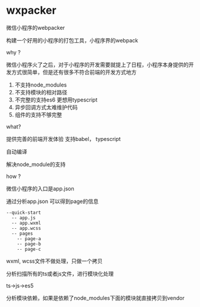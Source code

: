 # wxpacker
微信小程序的webpacker


构建一个好用的小程序的打包工具，小程序界的webpack

why ?

微信小程序火了之后，对于小程序的开发需要就提上了日程，小程序本身提供的开发方式很简单，但是还有很多不符合前端的开发方式地方

1. 不支持node_modules
2. 不支持模块的相对路径
3. 不完整的支持es6 更想用typescript
4. 异步回调方式太难维护代码
5. 组件的支持不够完整


what?

提供完善的前端开发体验 支持babel， typescript

自动编译

解决node_module的支持

how ?

微信小程序的入口是app.json

通过分析app.json 可以得到page的信息

```text
--quick-start
  -- app.js
  -- app.wxml
  -- app.wcss
  -- pages
    -- page-a
    -- page-b
    -- page-c
```

wxml, wcss文件不做处理，只做一个拷贝

分析扫描所有的ts或者js文件，进行模块化处理

ts->js->es5

分析模块依赖，如果是依赖了node_modules下面的模块就直接拷贝到vendor

